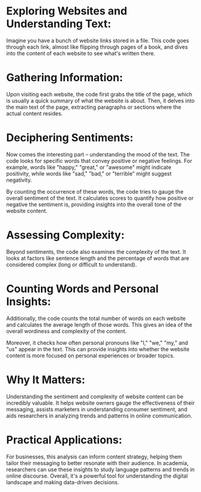 # Exploring Websites and Understanding Text:

Imagine you have a bunch of website links stored in a file. This code goes through each link, almost like flipping through pages of a book, and dives into the content of each website to see what's written there.

# Gathering Information:

Upon visiting each website, the code first grabs the title of the page, which is usually a quick summary of what the website is about. Then, it delves into the main text of the page, extracting paragraphs or sections where the actual content resides.

# Deciphering Sentiments:

Now comes the interesting part – understanding the mood of the text. The code looks for specific words that convey positive or negative feelings. For example, words like "happy," "great," or "awesome" might indicate positivity, while words like "sad," "bad," or "terrible" might suggest negativity.

By counting the occurrence of these words, the code tries to gauge the overall sentiment of the text. It calculates scores to quantify how positive or negative the sentiment is, providing insights into the overall tone of the website content.

# Assessing Complexity:

Beyond sentiments, the code also examines the complexity of the text. It looks at factors like sentence length and the percentage of words that are considered complex (long or difficult to understand).

# Counting Words and Personal Insights:

Additionally, the code counts the total number of words on each website and calculates the average length of those words. This gives an idea of the overall wordiness and complexity of the content.

Moreover, it checks how often personal pronouns like "I," "we," "my," and "us" appear in the text. This can provide insights into whether the website content is more focused on personal experiences or broader topics.

# Why It Matters:

Understanding the sentiment and complexity of website content can be incredibly valuable. It helps website owners gauge the effectiveness of their messaging, assists marketers in understanding consumer sentiment, and aids researchers in analyzing trends and patterns in online communication.

# Practical Applications:

For businesses, this analysis can inform content strategy, helping them tailor their messaging to better resonate with their audience. In academia, researchers can use these insights to study language patterns and trends in online discourse. Overall, it's a powerful tool for understanding the digital landscape and making data-driven decisions.

